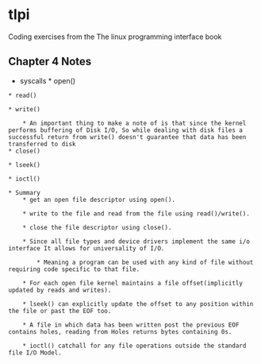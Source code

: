 # tlpi
Coding exercises from the The linux programming interface book


## Chapter 4 Notes
   * syscalls
	* open()

	* read()

	* write()

		* An important thing to make a note of is that since the kernel performs buffering of Disk I/O, So while dealing with disk files a successful return from write() doesn't guarantee that data has been transferred to disk  
	* close()

	* lseek()

	* ioctl()

	* Summary
		* get an open file descriptor using open().

		* write to the file and read from the file using read()/write().

		* close the file descriptor using close().

		* Since all file types and device drivers implement the same i/o interface It allows for universality of I/O.

			* Meaning a program can be used with any kind of file without requiring code specific to that file.

		* For each open file kernel maintains a file offset(implicitly updated by reads and writes).

		* lseek() can explicitly update the offset to any position within the file or past the EOF too.

		* A file in which data has been written post the previous EOF contains holes, reading from Holes returns bytes containing 0s.

		* ioctl() catchall for any file operations outside the standard file I/O Model. 
